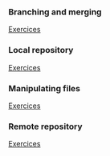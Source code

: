 
### Branching and merging

[Exercices](Branching_and_merging.md)

### Local repository

[Exercices](Local_repository.md)

### Manipulating files

[Exercices](Manipulating_files.md)

### Remote repository

[Exercices](Remote_repository.md)